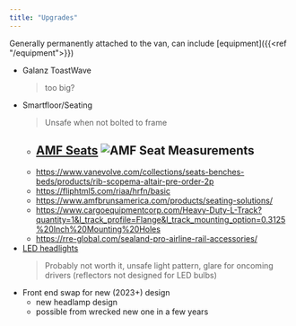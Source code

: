 ```yaml
---
title: "Upgrades"
---
```

Generally permanently attached to the van, can include [equipment]({{<ref "/equipment">}})
- Galanz ToastWave 
  > too big?
- Smartfloor/Seating
  > Unsafe when not bolted to frame
	- [AMF Seats](https://rre-global.com/smartfloor-usa-flooring-seating-systems/)
	  ![AMF Seat Measurements](/assets/image_1687967303708_0.png)
		-
	- https://www.vanevolve.com/collections/seats-benches-beds/products/rib-scopema-altair-pre-order-2p
	- https://fliphtml5.com/riaa/hrfn/basic
	- https://www.amfbrunsamerica.com/products/seating-solutions/
	- https://www.cargoequipmentcorp.com/Heavy-Duty-L-Track?quantity=1&l_track_profile=Flange&l_track_mounting_option=0.3125%20Inch%20Mounting%20Holes
	- https://rre-global.com/sealand-pro-airline-rail-accessories/
- [LED headlights](https://juggernautusa.com/collections/promaster-lights/products/ram-promaster-led-headlight-upgrade-kit)
  > Probably not worth it, unsafe light pattern, glare for oncoming drivers (reflectors not designed for LED bulbs)
- Front end swap for new (2023+) design
	- new headlamp design
	- possible from wrecked new one in a few years
